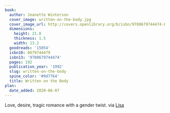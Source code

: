 ```yaml
---
book:
  author: Jeanette Winterson
  cover_image: written-on-the-body.jpg
  cover_image_url: http://covers.openlibrary.org/b/isbn/9780679744474-L.jpg
  dimensions:
    height: 21.0
    thickness: 1.5
    width: 13.2
  goodreads: '15054'
  isbn10: 0679744479
  isbn13: '9780679744474'
  pages: 192
  publication_year: '1992'
  slug: written-on-the-body
  spine_color: '#9d7764'
  title: Written on the Body
plan:
  date_added: 2020-06-07
---
```


Love, desire, tragic romance with a gender twist. via [Lisa](https://notebook.lisamcnulty.co.uk/2020/05/31/may-reading/)
